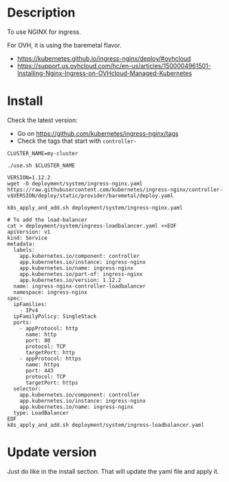 # Description

To use NGINX for ingress.

For OVH, it is using the baremetal flavor.

- https://kubernetes.github.io/ingress-nginx/deploy/#ovhcloud
- https://support.us.ovhcloud.com/hc/en-us/articles/1500004961501-Installing-Nginx-Ingress-on-OVHcloud-Managed-Kubernetes

# Install

Check the latest version:
- Go on https://github.com/kubernetes/ingress-nginx/tags
- Check the tags that start with `controller-`

```
CLUSTER_NAME=my-cluster

./use.sh $CLUSTER_NAME

VERSION=1.12.2
wget -O deployment/system/ingress-nginx.yaml https://raw.githubusercontent.com/kubernetes/ingress-nginx/controller-v$VERSION/deploy/static/provider/baremetal/deploy.yaml

k8s_apply_and_add.sh deployment/system/ingress-nginx.yaml

# To add the load-balancer
cat > deployment/system/ingress-loadbalancer.yaml <<EOF
apiVersion: v1
kind: Service
metadata:
  labels:
    app.kubernetes.io/component: controller
    app.kubernetes.io/instance: ingress-nginx
    app.kubernetes.io/name: ingress-nginx
    app.kubernetes.io/part-of: ingress-nginx
    app.kubernetes.io/version: 1.12.2
  name: ingress-nginx-controller-loadbalancer
  namespace: ingress-nginx
spec:
  ipFamilies:
    - IPv4
  ipFamilyPolicy: SingleStack
  ports:
    - appProtocol: http
      name: http
      port: 80
      protocol: TCP
      targetPort: http
    - appProtocol: https
      name: https
      port: 443
      protocol: TCP
      targetPort: https
  selector:
    app.kubernetes.io/component: controller
    app.kubernetes.io/instance: ingress-nginx
    app.kubernetes.io/name: ingress-nginx
  type: LoadBalancer
EOF
k8s_apply_and_add.sh deployment/system/ingress-loadbalancer.yaml
```

# Update version

Just do like in the install section. That will update the yaml file and apply it.
